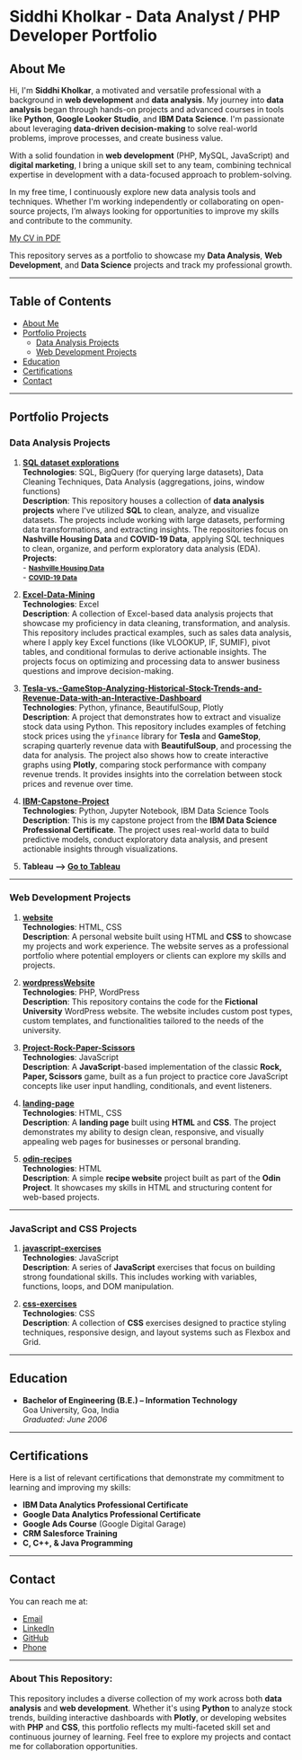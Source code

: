 # Siddhi Kholkar - Data Analyst / PHP Developer Portfolio

## About Me
Hi, I'm **Siddhi Kholkar**, a motivated and versatile professional with a background in **web development** and **data analysis**. My journey into **data analysis** began through hands-on projects and advanced courses in tools like **Python**, **Google Looker Studio**, and **IBM Data Science**. I'm passionate about leveraging **data-driven decision-making** to solve real-world problems, improve processes, and create business value.

With a solid foundation in **web development** (PHP, MySQL, JavaScript) and **digital marketing**, I bring a unique skill set to any team, combining technical expertise in development with a data-focused approach to problem-solving.

In my free time, I continuously explore new data analysis tools and techniques. Whether I'm working independently or collaborating on open-source projects, I’m always looking for opportunities to improve my skills and contribute to the community.

[My CV in PDF](./Profile%20Siddhi%20Kholkar.pdf)

This repository serves as a portfolio to showcase my **Data Analysis**, **Web Development**, and **Data Science** projects and track my professional growth.

---

## Table of Contents
- [About Me](#about-me)
- [Portfolio Projects](#portfolio-projects)
  - [Data Analysis Projects](#data-analysis-projects)
  - [Web Development Projects](#web-development-projects)
- [Education](#education)
- [Certifications](#certifications)
- [Contact](#contact)

---

## Portfolio Projects

### Data Analysis Projects

1. **[SQL dataset explorations](https://github.com/siddhi197/sql-dataset-explorations)**  
   **Technologies**: SQL, BigQuery (for querying large datasets), Data Cleaning Techniques, Data Analysis (aggregations, joins, window functions)  
   **Description**: This repository houses a collection of **data analysis projects** where I've utilized **SQL** to clean, analyze, and visualize datasets. The projects include working with large datasets, performing data transformations, and extracting insights. The repositories focus on **Nashville Housing Data** and **COVID-19 Data**, applying SQL techniques to clean, organize, and perform exploratory data analysis (EDA).  
   **Projects**:  
          - <span style="font-size: 0.85em; font-weight: bold;">[Nashville Housing Data](https://github.com/siddhi197/sql-dataset-explorations/blob/main/Data%20Cleaning%20Project%20Queries%3A%20Nashville%20Housing.sql)</span>  
          - <span style="font-size: 0.85em; font-weight: bold;">[COVID-19 Data](https://github.com/siddhi197/sql-dataset-explorations/blob/main/COVID_Data_Exploration.sql)</span>  

3. **[Excel-Data-Mining](https://github.com/siddhi197/Excel-Data-Analysis)**  
   **Technologies**: Excel  
   **Description**:  A collection of Excel-based data analysis projects that showcase my proficiency in data cleaning, transformation, and analysis. This repository includes practical examples, such as sales data analysis, where I apply key Excel functions (like VLOOKUP, IF, SUMIF), pivot tables, and conditional formulas to derive actionable insights. The projects focus on optimizing and processing data to answer business questions and improve decision-making.


4. **[Tesla-vs.-GameStop-Analyzing-Historical-Stock-Trends-and-Revenue-Data-with-an-Interactive-Dashboard](https://github.com/siddhi197/Tesla-vs.-GameStop-Analyzing-Historical-Stock-Trends-and-Revenue-Data-with-an-Interactive-Dashboard)**  
   **Technologies**: Python, yfinance, BeautifulSoup, Plotly  
   **Description**: A project that demonstrates how to extract and visualize stock data using Python. This repository includes examples of fetching stock prices using the `yfinance` library for **Tesla** and **GameStop**, scraping quarterly revenue data with **BeautifulSoup**, and processing the data for analysis. The project also shows how to create interactive graphs using **Plotly**, comparing stock performance with company revenue trends. It provides insights into the correlation between stock prices and revenue over time.


5. **[IBM-Capstone-Project](https://github.com/siddhi197/IBM-Capstone-Project)**  
   **Technologies**: Python, Jupyter Notebook, IBM Data Science Tools  
   **Description**: This is my capstone project from the **IBM Data Science Professional Certificate**. The project uses real-world data to build predictive models, conduct exploratory data analysis, and present actionable insights through visualizations.

6. **Tableau --> [Go to Tableau](https://public.tableau.com/app/profile/siddhi8530)**
---

### Web Development Projects

1. **[website](https://github.com/siddhi197/website)**  
   **Technologies**: HTML, CSS  
   **Description**: A personal website built using HTML and **CSS** to showcase my projects and work experience. The website serves as a professional portfolio where potential employers or clients can explore my skills and projects.

2. **[wordpressWebsite](https://github.com/siddhi197/wordpressWebsite)**  
   **Technologies**: PHP, WordPress  
   **Description**: This repository contains the code for the **Fictional University** WordPress website. The website includes custom post types, custom templates, and functionalities tailored to the needs of the university.

3. **[Project-Rock-Paper-Scissors](https://github.com/siddhi197/Project-Rock-Paper-Scissors)**  
   **Technologies**: JavaScript  
   **Description**: A **JavaScript**-based implementation of the classic **Rock, Paper, Scissors** game, built as a fun project to practice core JavaScript concepts like user input handling, conditionals, and event listeners.

4. **[landing-page](https://github.com/siddhi197/landing-page)**  
   **Technologies**: HTML, CSS  
   **Description**: A **landing page** built using **HTML** and **CSS**. The project demonstrates my ability to design clean, responsive, and visually appealing web pages for businesses or personal branding.

5. **[odin-recipes](https://github.com/siddhi197/odin-recipes)**  
   **Technologies**: HTML  
   **Description**: A simple **recipe website** project built as part of the **Odin Project**. It showcases my skills in HTML and structuring content for web-based projects.

---

### JavaScript and CSS Projects

1. **[javascript-exercises](https://github.com/siddhi197/javascript-exercises)**  
   **Technologies**: JavaScript  
   **Description**: A series of **JavaScript** exercises that focus on building strong foundational skills. This includes working with variables, functions, loops, and DOM manipulation.

2. **[css-exercises](https://github.com/siddhi197/css-exercises)**  
   **Technologies**: CSS  
   **Description**: A collection of **CSS** exercises designed to practice styling techniques, responsive design, and layout systems such as Flexbox and Grid.

---

## Education

- **Bachelor of Engineering (B.E.) – Information Technology**  
  Goa University, Goa, India  
  *Graduated: June 2006*

---

## Certifications

Here is a list of relevant certifications that demonstrate my commitment to learning and improving my skills:

- **IBM Data Analytics Professional Certificate**
- **Google Data Analytics Professional Certificate**
- **Google Ads Course** (Google Digital Garage)
- **CRM Salesforce Training**
- **C, C++, & Java Programming**

---

## Contact

You can reach me at:
- [Email](mailto:Siddhi197@gmail.com)
- [LinkedIn](your_linkedin_profile)
- [GitHub](https://github.com/siddhi197)
- [Phone](tel:+14844794985)

---

### About This Repository:

This repository includes a diverse collection of my work across both **data analysis** and **web development**. Whether it's using **Python** to analyze stock trends, building interactive dashboards with **Plotly**, or developing websites with **PHP** and **CSS**, this portfolio reflects my multi-faceted skill set and continuous journey of learning. Feel free to explore my projects and contact me for collaboration opportunities.
